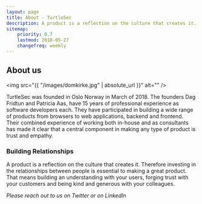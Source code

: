 ```yaml
---
layout: page
title: About - TurtleSec
description: A product is a reflection on the culture that creates it. Learn more about who we are and what we believe.
sitemap:
    priority: 0.7
    lastmod: 2018-05-27
    changefreq: weekly
---
```

## About us

<span class="image left"><img src="{{ "/images/domkirke.jpg" | absolute_url }}" alt="" /></span>

TurtleSec was founded in Oslo Norway in March of 2018. The founders Dag Fridtun and Patricia Aas, have 15 years of professional experience as software developers each. They have participated in building a wide range of products from browsers to web applications, backend and frontend. Their combined experience of working both in-house and as consultants has made it clear that a central component in making any type of product is trust and empathy.

### Building Relationships
<div class="box">
  <p>
  A product is a reflection on the culture that creates it. Therefore investing in the relationships between people is essential to making a great product. That means building an understanding with your users, forging trust with your customers and being kind and generous with your colleagues.
  </p>
</div>

*Please reach out to us on Twitter or on LinkedIn*
